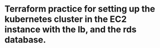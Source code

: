 # Terraform practice for setting up the kubernetes cluster in the EC2 instance with the lb, and the rds database.
